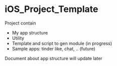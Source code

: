 # iOS_Project_Template

Project contain 
- My app structure
- Utility
- Template and script to gen module (in progress)
- Sample apps: tinder like, chat, .. (future)

Document about app structure will update later
